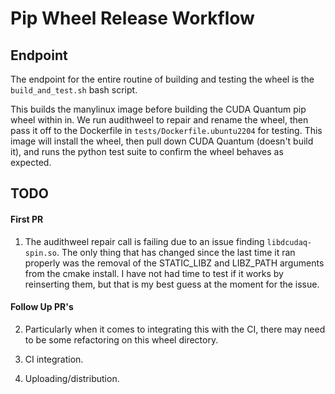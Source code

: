 # Pip Wheel Release Workflow

## Endpoint

The endpoint for the entire routine of building and testing the wheel is
the `build_and_test.sh` bash script. 

This builds the manylinux image before building the CUDA Quantum pip wheel
within in. We run audithweel to repair and rename the wheel, then pass it
off to the Dockerfile in `tests/Dockerfile.ubuntu2204` for testing. This 
image will install the wheel, then pull down CUDA Quantum (doesn't build it),
and runs the python test suite to confirm the wheel behaves as expected.

## TODO

#### First PR

1. The audithweel repair call is failing due to an issue finding `libdcudaq-spin.so`.
The only thing that has changed since the last time it ran properly was the removal
of the STATIC_LIBZ and LIBZ_PATH arguments from the cmake install. I have not had time
to test if it works by reinserting them, but that is my best guess at the moment for the 
issue.

#### Follow Up PR's

2. Particularly when it comes to integrating this with the CI, there may need to be some
refactoring on this wheel directory. 

3. CI integration.

4. Uploading/distribution.